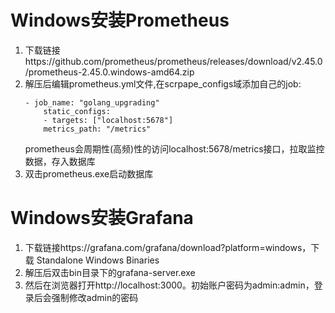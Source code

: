 # Windows安装Prometheus
1. 下载链接https://github.com/prometheus/prometheus/releases/download/v2.45.0/prometheus-2.45.0.windows-amd64.zip  
2. 解压后编辑prometheus.yml文件,在scrpape_configs域添加自己的job:  
    ```
    - job_name: "golang_upgrading"
        static_configs:
        - targets: ["localhost:5678"]
        metrics_path: "/metrics"
    ```
    prometheus会周期性(高频)性的访问localhost:5678/metrics接口，拉取监控数据，存入数据库  
3. 双击prometheus.exe启动数据库  
# Windows安装Grafana 
1. 下载链接https://grafana.com/grafana/download?platform=windows，下载 Standalone Windows Binaries  
2. 解压后双击bin目录下的grafana-server.exe
3. 然后在浏览器打开http://localhost:3000。初始账户密码为admin:admin，登录后会强制修改admin的密码
